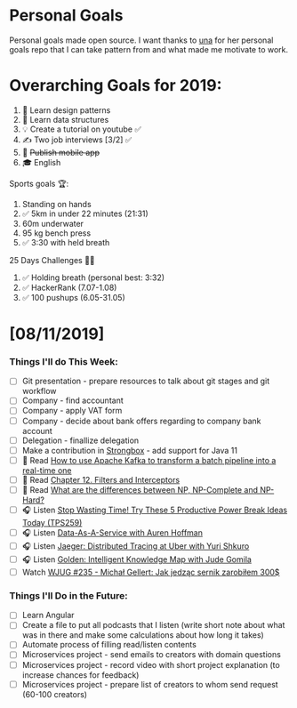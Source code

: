Personal Goals
==============

Personal goals made open source. I want thanks to [una](https://github.com/una/personal-goals) for her personal goals repo that I can take pattern from and what made me motivate to work. 


# Overarching Goals for 2019:
1. 💚 Learn design patterns
2. 💙 Learn data structures
3. 💡 Create a tutorial on youtube ✅
4. ✍️ Two job interviews [3/2] ✅
5. 📱 ~~Publish mobile app~~
6. 🎓 English

Sports goals 🏆:
1. Standing on hands
2. ✅ 5km in under 22 minutes (21:31)
3. 60m underwater
4. 95 kg bench press
5. ✅ 3:30 with held breath

25 Days Challenges 💪💪
1. ✅ Holding breath (personal best: 3:32)
2. ✅ HackerRank (7.07-1.08)
3. ✅ 100 pushups (6.05-31.05)

# [08/11/2019]

### Things I'll do This Week:

- [ ] Git presentation - prepare resources to talk about git stages and git workflow
- [ ] Company - find accountant
- [ ] Company - apply VAT form
- [ ] Company - decide about bank offers regarding to company bank account
- [ ] Delegation - finallize delegation 
- [ ] Make a contribution in [Strongbox](https://github.com/strongbox/strongbox) - add support for Java 11
- [ ] 📗 Read [How to use Apache Kafka to transform a batch pipeline into a real-time one](https://medium.com/@stephane.maarek/how-to-use-apache-kafka-to-transform-a-batch-pipeline-into-a-real-time-one-831b48a6ad85)
- [ ] 📗 Read [Chapter 12. Filters and Interceptors](https://dennis-xlc.gitbooks.io/restful-java-with-jax-rs-2-0-2rd-edition/content/en/part1/chapter12/filters_and_interceptors.html)
- [ ] 📗 Read [What are the differences between NP, NP-Complete and NP-Hard?](https://stackoverflow.com/questions/1857244/what-are-the-differences-between-np-np-complete-and-np-hard)
- [ ] 🎧 Listen [Stop Wasting Time! Try These 5 Productive Power Break Ideas Today (TPS259)](http://www.asianefficiency.com/podcast/259-power-break-ideas/)
- [ ] 🎧 Listen [Data-As-A-Service with Auren Hoffman](https://softwareengineeringdaily.com/2019/08/08/data-as-a-service-with-auren-hoffman/)
- [ ] 🎧 Listen [Jaeger: Distributed Tracing at Uber with Yuri Shkuro](https://softwareengineeringdaily.com/2019/08/06/jaeger-distributed-tracing-at-uber-with-yuri-shkuro/)
- [ ] 🎧 Listen [Golden: Intelligent Knowledge Map with Jude Gomila](https://softwareengineeringdaily.com/2019/08/05/golden-intelligent-knowledge-map-with-jude-gomila/)
- [ ] Watch [WJUG #235 - Michał Gellert: Jak jedząc sernik zarobiłem 300$](https://www.youtube.com/watch?v=vbfKSKAMdDQ)

### Things I'll Do in the Future:

- [ ] Learn Angular
- [ ] Create a file to put all podcasts that I listen (write short note about what was in there and make some calculations about how long it takes)
- [ ] Automate process of filling read/listen contents
- [ ] Microservices project - send emails to creators with domain questions
- [ ] Microservices project - record video with short project explanation (to increase chances for feedback)
- [ ] Microservices project - prepare list of creators to whom send request (60-100 creators)
